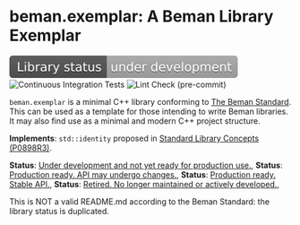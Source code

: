 # beman.exemplar: A Beman Library Exemplar

<!-- SPDX-License-Identifier: Apache-2.0 WITH LLVM-exception -->

<!-- markdownlint-disable-next-line line-length -->
![Library Status](https://raw.githubusercontent.com/bemanproject/beman/refs/heads/main/images/badges/beman_badge-beman_library_under_development.svg) ![Continuous Integration Tests](https://github.com/bemanproject/exemplar/actions/workflows/ci_tests.yml/badge.svg) ![Lint Check (pre-commit)](https://github.com/bemanproject/exemplar/actions/workflows/pre-commit.yml/badge.svg)

<!-- markdownlint-disable-next-line line-length -->
`beman.exemplar` is a minimal C++ library conforming to [The Beman Standard](https://github.com/bemanproject/beman/blob/main/docs/beman_standard.md). This can be used as a template for those intending to write Beman libraries. It may also find use as a minimal and modern  C++ project structure.

**Implements**: `std::identity` proposed in [Standard Library Concepts (P0898R3)](https://wg21.link/P0898R3).

**Status**: [Under development and not yet ready for production use.](https://github.com/bemanproject/beman/blob/main/docs/beman_library_maturity_model.md#under-development-and-not-yet-ready-for-production-use),
**Status**: [Production ready. API may undergo changes.](https://github.com/bemanproject/beman/blob/main/docs/beman_library_maturity_model.md#production-ready-api-may-undergo-changes),
**Status**: [Production ready. Stable API.](https://github.com/bemanproject/beman/blob/main/docs/beman_library_maturity_model.md#production-ready-stable-api),
**Status**: [Retired. No longer maintained or actively developed.](https://github.com/bemanproject/beman/blob/main/docs/beman_library_maturity_model.md#retired-no-longer-maintained-or-actively-developed),

This is NOT a valid README.md according to the Beman Standard: the library status is duplicated.
